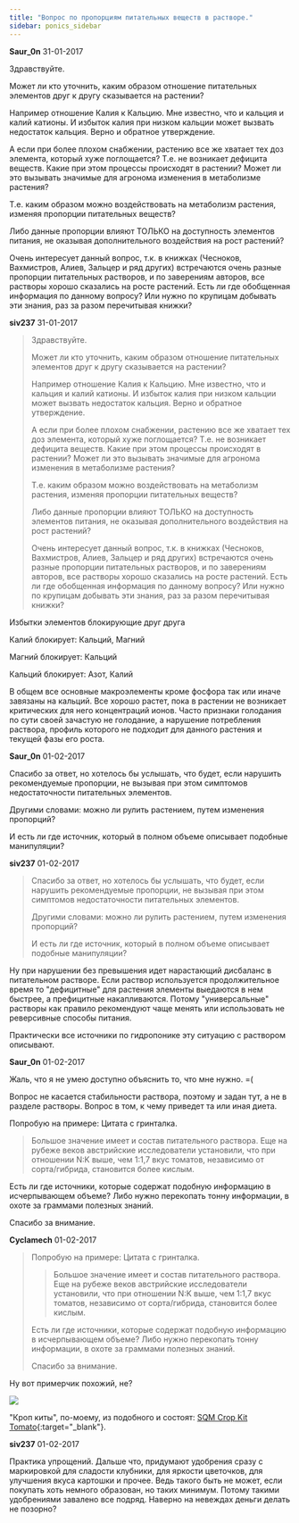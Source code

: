 ```yaml
---
title: "Вопрос по пропорциям питательных веществ в растворе."
sidebar: ponics_sidebar
---
```


**Saur_0n** 31-01-2017

Здравствуйте.

Может ли кто уточнить, каким образом отношение питательных элементов друг к другу сказывается на растении?

Например отношение Калия к Кальцию. Мне известно, что и кальция и калий катионы. И избыток калия при низком кальции может вызвать недостаток кальция. Верно и обратное утверждение.

А если при более плохом снабжении, растению все же хватает тех доз элемента, который хуже поглощается? Т.е. не возникает дефицита веществ. Какие при этом процессы происходят в растении? Может ли это вызывать значимые для агронома изменения в метаболизме растения?

Т.е. каким образом можно воздействовать на метаболизм растения, изменяя пропорции питательных веществ?

Либо данные пропорции влияют ТОЛЬКО на доступность элементов питания, не оказывая дополнительного воздействия на рост растений?

Очень интересует данный вопрос, т.к. в книжках (Чесноков, Вахмистров, Алиев, Зальцер и ряд других) встречаются очень разные пропорции питательных растворов, и по заверениям авторов, все растворы хорошо сказались на росте растений. Есть ли где обобщенная информация по данному вопросу? Или нужно по крупицам добывать эти знания, раз за разом перечитывая книжки?


**siv237** 31-01-2017

> Здравствуйте.
> 
> Может ли кто уточнить, каким образом отношение питательных элементов друг к другу сказывается на растении?
> 
> Например отношение Калия к Кальцию. Мне известно, что и кальция и калий катионы. И избыток калия при низком кальции может вызвать недостаток кальция. Верно и обратное утверждение.
> 
> А если при более плохом снабжении, растению все же хватает тех доз элемента, который хуже поглощается? Т.е. не возникает дефицита веществ. Какие при этом процессы происходят в растении? Может ли это вызывать значимые для агронома изменения в метаболизме растения?
> 
> Т.е. каким образом можно воздействовать на метаболизм растения, изменяя пропорции питательных веществ?
> 
> Либо данные пропорции влияют ТОЛЬКО на доступность элементов питания, не оказывая дополнительного воздействия на рост растений?
> 
> Очень интересует данный вопрос, т.к. в книжках (Чесноков, Вахмистров, Алиев, Зальцер и ряд других) встречаются очень разные пропорции питательных растворов, и по заверениям авторов, все растворы хорошо сказались на росте растений. Есть ли где обобщенная информация по данному вопросу? Или нужно по крупицам добывать эти знания, раз за разом перечитывая книжки?

Избытки элементов блокирующие друг друга

Калий блокирует: Кальций, Магний

Магний блокирует: Кальций

Кальций блокирует: Азот, Калий

В общем все основные макроэлементы кроме фосфора так или иначе завязаны на кальций. Все хорошо растет, пока в растении не возникает критических для него концентраций ионов. Часто признаки голодания по сути своей зачастую не голодание, а нарушение потребления раствора, профиль которого не подходит для данного растения и текущей фазы его роста.


**Saur_0n** 01-02-2017

Спасибо за ответ, но хотелось бы услышать, что будет, если нарушить рекомендуемые пропорции, не вызывая при этом симптомов недостаточности питательных элементов. 

Другими словами: можно ли рулить растением, путем изменения пропорций?

И есть ли где источник, который в полном объеме описывает подобные манипуляции?


**siv237** 01-02-2017

> Спасибо за ответ, но хотелось бы услышать, что будет, если нарушить рекомендуемые пропорции, не вызывая при этом симптомов недостаточности питательных элементов. 
> 
> Другими словами: можно ли рулить растением, путем изменения пропорций?
> 
> И есть ли где источник, который в полном объеме описывает подобные манипуляции?

Ну при нарушении без превышения идет нарастающий дисбаланс в питательном растворе. Если раствор используется продолжительное время то "дефицитные" для растения элементы выедаются в нем быстрее, а префицитные накапливаются. Потому "универсальные" растворы как правило рекомендуют чаще менять или использовать не реверсивные способы питания.

Практически все источники по гидропонике эту ситуацию с раствором описывают.


**Saur_0n** 01-02-2017

Жаль, что я не умею доступно объяснить то, что мне нужно. =(

Вопрос не касается стабильности раствора, поэтому и задан тут, а не в разделе растворы. Вопрос в том, к чему приведет та или иная диета.

Попробую на примере: Цитата с гринталка.

> Большое значение имеет и состав питательного раствора. Еще на рубеже веков австрийские исследователи установили, что при отношении N:K выше, чем 1:1,7 вкус томатов, независимо от сорта/гибрида, становится более кислым.

Есть ли где источники, которые содержат подобную информацию в исчерпывающем объеме? Либо нужно перекопать тонну информации, в охоте за граммами полезных знаний.

Спасибо за внимание.


**Cyclamech** 01-02-2017

> Попробую на примере: Цитата с гринталка.
> 
> 
> > Большое значение имеет и состав питательного раствора. Еще на рубеже веков австрийские исследователи установили, что при отношении N:K выше, чем 1:1,7 вкус томатов, независимо от сорта/гибрида, становится более кислым.
> 
> 
> 
> Есть ли где источники, которые содержат подобную информацию в исчерпывающем объеме? Либо нужно перекопать тонну информации, в охоте за граммами полезных знаний.
> 
> Спасибо за внимание.

Ну вот примерчик похожий, не?

![](/imagehost2/thumbs/293.png)

"Кроп киты", по-моему, из подобного и состоят: [SQM Crop Kit Tomato](https://app.sqm.com/PDF/SPN/CropKits/SQM-Crop_Kit_Tomato_L-RU.pdf){:target="_blank"}.


**siv237** 01-02-2017

Практика упрощений. Дальше что, придумают удобрения сразу с маркировкой для сладости клубники, для яркости цветочков, для улучшения вкуса картошки и прочее. Ведь такого быть не может, если покупать хоть немного образован, но таких минимум. Потому такими удобрениями завалено все подряд. Наверно на невеждах деньги делать не позорно?


